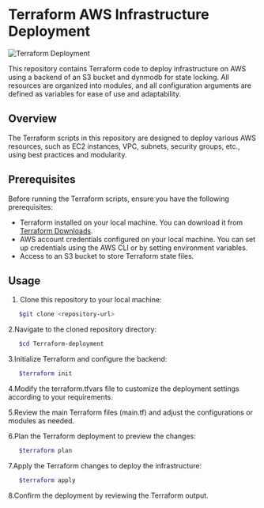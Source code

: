 # Terraform AWS Infrastructure Deployment
![Terraform Deployment](https://miro.medium.com/v2/resize:fit:1400/format:webp/1*cHEsVNAzQvoXPy4VrExKJA.gif)


This repository contains Terraform code to deploy infrastructure on AWS using a backend of an S3 bucket and dynmodb for state locking. All resources are organized into modules, and all configuration arguments are defined as variables for ease of use and adaptability.

## Overview

The Terraform scripts in this repository are designed to deploy various AWS resources, such as EC2 instances, VPC, subnets, security groups, etc., using best practices and modularity.

## Prerequisites

Before running the Terraform scripts, ensure you have the following prerequisites:

- Terraform installed on your local machine. You can download it from [Terraform Downloads](https://www.terraform.io/downloads.html).
- AWS account credentials configured on your local machine. You can set up credentials using the AWS CLI or by setting environment variables.
- Access to an S3 bucket to store Terraform state files.

## Usage

1. Clone this repository to your local machine:

```bash
   $git clone <repository-url>

```
2.Navigate to the cloned repository directory:

```bash
   $cd Terraform-deployment
```
3.Initialize Terraform and configure the backend:

```bash
   $terraform init
```

4.Modify the terraform.tfvars file to customize the deployment settings according to your requirements.

5.Review the main Terraform files (main.tf) and adjust the configurations or modules as needed.

6.Plan the Terraform deployment to preview the changes:
   
```bash
   $terraform plan
```

7.Apply the Terraform changes to deploy the infrastructure:
```bash
   $terraform apply
```

8.Confirm the deployment by reviewing the Terraform output.
   
